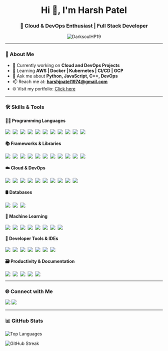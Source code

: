 <h1 align="center">Hi 👋, I'm Harsh Patel</h1>
<h3 align="center">🚀 Cloud & DevOps Enthusiast | Full Stack Developer</h3>

<p align="center">
  <img src="https://komarev.com/ghpvc/?username=DarksoulHP19&label=Profile%20views&color=0e75b6&style=flat" alt="DarksoulHP19" />
</p>

---

### 🧠 About Me

- 🔭 Currently working on **Cloud and DevOps Projects**
- 🌱 Learning **AWS | Docker | Kubernetes | CI/CD | GCP**
- 💬 Ask me about **Python, JavaScript, C++, DevOps**
- 📫 Reach me at: **harshjpatel1974@gmail.com**
- 🌐 Visit my portfolio: [Click here](https://portfolio-darksoulhp19s-projects.vercel.app)

---

### 🛠️ Skills & Tools

#### 👨‍💻 Programming Languages
<div style="display: flex; gap: 8px; flex-wrap: wrap; align-items: center;">
  <img src="https://skillicons.dev/icons?i=python" />
  <img src="https://skillicons.dev/icons?i=js" />
  <img src="https://skillicons.dev/icons?i=cpp" />
  <img src="https://skillicons.dev/icons?i=c" />
  <img src="https://skillicons.dev/icons?i=html" />
  <img src="https://skillicons.dev/icons?i=css" />
  <img src="https://skillicons.dev/icons?i=php" />
  <img src="https://skillicons.dev/icons?i=dart" />
  <img src="https://skillicons.dev/icons?i=go" />
  <img src="https://skillicons.dev/icons?i=cs" />
  <img src="https://skillicons.dev/icons?i=matlab" />
<!--   <img src="https://go-skill-icons.vercel.app/api/icons?i=fiverr" /> -->
</div>



#### 📚 Frameworks & Libraries
<div style="display: flex; gap: 8px; flex-wrap: wrap; align-items: center;">
  <img src="https://skillicons.dev/icons?i=react" />
  <img src="https://skillicons.dev/icons?i=next" />
  <img src="https://skillicons.dev/icons?i=nodejs" />
  <img src="https://skillicons.dev/icons?i=express" />
  <img src="https://skillicons.dev/icons?i=tailwind" />
  <img src="https://skillicons.dev/icons?i=bootstrap" />
  <img src="https://skillicons.dev/icons?i=django" />
  <img src="https://skillicons.dev/icons?i=flask" />
  <img src="https://skillicons.dev/icons?i=fastapi" />
  <img src="https://skillicons.dev/icons?i=selenium" />
  <img src="https://skillicons.dev/icons?i=vite" />
</div>


#### ☁️ Cloud & DevOps
<div style="display: flex; gap: 8px; flex-wrap: wrap; align-items: center;">
  <img src="https://skillicons.dev/icons?i=aws" />
  <img src="https://skillicons.dev/icons?i=gcp" />
  <img src="https://skillicons.dev/icons?i=docker" />
  <img src="https://skillicons.dev/icons?i=kubernetes" />
  <img src="https://skillicons.dev/icons?i=ansible" />
  <img src="https://skillicons.dev/icons?i=linux" />
  <img src="https://skillicons.dev/icons?i=bash" />
  <img src="https://skillicons.dev/icons?i=githubactions" />
  <img src="https://skillicons.dev/icons?i=jenkins" />
  <img src="https://skillicons.dev/icons?i=terraform" />
</div>


#### 🛢️ Databases
<div style="display: flex; gap: 8px; flex-wrap: wrap; align-items: center;">
  <img src="https://skillicons.dev/icons?i=mysql" />
  <img src="https://skillicons.dev/icons?i=mongodb" />
  <img src="https://skillicons.dev/icons?i=postgres" />
</div>

#### 🤖 Machine Learning
<div style="display: flex; gap: 8px; flex-wrap: wrap; align-items: center;">
   <img src="https://go-skill-icons.vercel.app/api/icons?i=numpy" />
   <img src="https://go-skill-icons.vercel.app/api/icons?i=pandas" />
  <img src="https://skillicons.dev/icons?i=sklearn" />
  <img src="https://skillicons.dev/icons?i=pytorch" />
  <img src="https://skillicons.dev/icons?i=tensorflow" />
   <img src="https://go-skill-icons.vercel.app/api/icons?i=matplotlib" />
   <img src="https://go-skill-icons.vercel.app/api/icons?i=seaborn" />
   <img src="https://go-skill-icons.vercel.app/api/icons?i=streamlit" />
  
</div>

#### 🧰 Developer Tools & IDEs
<div style="display: flex; gap: 8px; flex-wrap: wrap; align-items: center;">
  <img src="https://skillicons.dev/icons?i=vscode" />
  <img src="https://skillicons.dev/icons?i=androidstudio" />
  <img src="https://skillicons.dev/icons?i=visualstudio" />
  <img src="https://skillicons.dev/icons?i=postman" />
  <img src="https://skillicons.dev/icons?i=powershell" />
  <img src="https://skillicons.dev/icons?i=git" />
  <img src="https://skillicons.dev/icons?i=github" />
</div>


#### 🗃️ Productivity & Documentation
<div style="display: flex; gap: 8px; flex-wrap: wrap; align-items: center;">
  <img src="https://skillicons.dev/icons?i=notion" />
  <img src="https://skillicons.dev/icons?i=obsidian" />
  <img src="https://skillicons.dev/icons?i=stackoverflow" />
  <img src="https://skillicons.dev/icons?i=latex" />
  <img src="https://skillicons.dev/icons?i=md" />
</div>



---

### 🌐 Connect with Me

<a href="https://twitter.com/harsh190704" target="_blank"><img src="https://skillicons.dev/icons?i=twitter" /></a>
<a href="https://www.linkedin.com/in/harsh-patel-4a13aa325/" target="_blank"><img src="https://skillicons.dev/icons?i=linkedin" /></a>
<!-- <a href="https://instagram.com/harshpatel7719" target="_blank"><img src="https://skillicons.dev/icons?i=instagram" /></a> -->
<!-- <a href="https://discordapp.com/users/774670437941772329" target="_blank"><img src="https://skillicons.dev/icons?i=discord" /></a> -->

---

### 📊 GitHub Stats

<p align="left">
  <img src="https://github-readme-stats.vercel.app/api/top-langs?username=DarksoulHP19&theme=tokyonight&show_icons=true&locale=en&layout=compact" alt="Top Languages" />
</p>

<p align="left">
  <img src="https://github-readme-streak-stats.herokuapp.com/?user=DarksoulHP19&theme=tokyonight" alt="GitHub Streak" />
</p>

